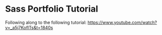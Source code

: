 # Sass Portfolio Tutorial

Following along to the following tutorial:
https://www.youtube.com/watch?v=_a5j7KoflTs&t=1840s
